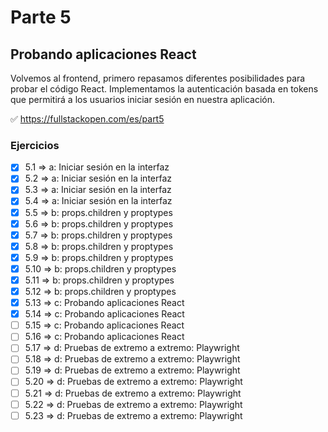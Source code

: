 # Parte 5

## Probando aplicaciones React

Volvemos al frontend, primero repasamos diferentes posibilidades para probar el código React. Implementamos la autenticación basada en tokens que permitirá a los usuarios iniciar sesión en nuestra aplicación.

✅ https://fullstackopen.com/es/part5

### Ejercicios

- [x] 5.1 => a: Iniciar sesión en la interfaz
- [x] 5.2 => a: Iniciar sesión en la interfaz
- [x] 5.3 => a: Iniciar sesión en la interfaz
- [x] 5.4 => a: Iniciar sesión en la interfaz
- [x] 5.5 => b: props.children y proptypes
- [x] 5.6 => b: props.children y proptypes
- [x] 5.7 => b: props.children y proptypes
- [x] 5.8 => b: props.children y proptypes
- [x] 5.9 => b: props.children y proptypes
- [x] 5.10 => b: props.children y proptypes
- [x] 5.11 => b: props.children y proptypes
- [x] 5.12 => b: props.children y proptypes
- [x] 5.13 => c: Probando aplicaciones React
- [x] 5.14 => c: Probando aplicaciones React
- [ ] 5.15 => c: Probando aplicaciones React
- [ ] 5.16 => c: Probando aplicaciones React
- [ ] 5.17 => d: Pruebas de extremo a extremo: Playwright
- [ ] 5.18 => d: Pruebas de extremo a extremo: Playwright
- [ ] 5.19 => d: Pruebas de extremo a extremo: Playwright
- [ ] 5.20 => d: Pruebas de extremo a extremo: Playwright
- [ ] 5.21 => d: Pruebas de extremo a extremo: Playwright
- [ ] 5.22 => d: Pruebas de extremo a extremo: Playwright
- [ ] 5.23 => d: Pruebas de extremo a extremo: Playwright
